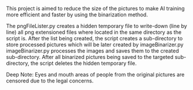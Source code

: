 This project is aimed to reduce the size of the pictures to make AI training more efficient and faster by using the binarization method.

The pngFileLister.py creates a hidden temporary file to write-down (line by line) all png extensioned files where located in the same directory as the script is.
After the list being created, the script creates a sub-directory to store processed pictures which will be later created by imageBinarizer.py
imageBinarizer.py processes the images and saves them to the created sub-directory.
After all binarized pictures being saved to the targeted sub-directory, the script deletes the hidden temporary file.

Deep Note: Eyes and mouth areas of people from the original pictures are censored due to the legal concerns.
